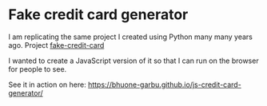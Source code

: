 # Fake credit card generator

I am replicating the same project I created using Python many many years ago. Project [fake-credit-card](https://github.com/bhuone-garbu/fake-credit-card) 

I wanted to create a JavaScript version of it so that I can run on the browser for people to see.

See it in action on here: https://bhuone-garbu.github.io/js-credit-card-generator/

